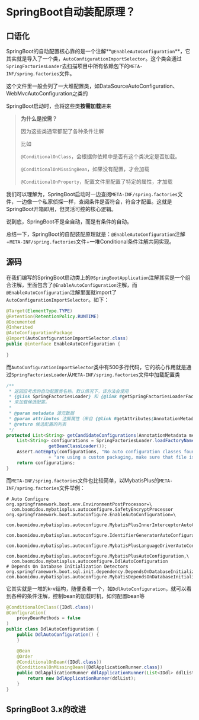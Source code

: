 # SpringBoot自动装配原理？

## **口语化**

SpringBoot的自动配置核心靠的是一个注解**`@EnableAutoConfiguration`**，它其实就是导入了一个类，`AutoConfigurationImportSelector`。这个类会通过`SpringFactoriesLoader`去扫描项目中所有依赖包下的`META-INF/spring.factories`文件。

这个文件里一般会列了一大堆配置类，如DataSourceAutoConfiguration、WebMvcAutoConfiguration之类的

SpringBoot启动时，会将这些类**按需加载**进来

>   **为什么是按需？**
>
>   因为这些类通常都配了各种条件注解
>
>   比如
>
>   `@ConditionalOnClass`，会根据你依赖中是否有这个类决定是否加载。
>
>   `@ConditionalOnMissingBean`，如果没有配置，才会加载
>
>   `@ConditionalOnProperty`，配置文件里配置了特定的属性，才加载

我们可以理解为，SpringBoot启动时一边查阅`META-INF/spring.factories`文件，一边像一个私家侦探一样，查阅条件是否符合，符合才配置。这就是SpringBoot开箱即用，但灵活可控的核心逻辑。

说到底，SpringBoot不是全自动，而是有条件的自动。

总结一下，SpringBoot的自配装配原理就是：`@EnableAutoConfiguration`注解+`META-INF/spring.factories`文件+一堆Conditional条件注解共同实现。



## **源码**

在我们编写的SpringBoot启动类上的`@SpringBootApplication`注解其实是一个组合注解，里面包含了`@EnableAutoConfiguration`注解，而`@EnableAutoConfiguration`注解里面就import了`AutoConfigurationImportSelector`。如下：

```java
@Target(ElementType.TYPE)
@Retention(RetentionPolicy.RUNTIME)
@Documented
@Inherited
@AutoConfigurationPackage
@Import(AutoConfigurationImportSelector.class)
public @interface EnableAutoConfiguration {
    
}
```

而`AutoConfigurationImportSelector`类中有500多行代码，它的核心作用就是通过`SpringFactoriesLoader`从`META-INF/spring.factories`文件中加载配置类

```java
/**
 * 返回应考虑的自动配置类名称。默认情况下，该方法会使用
 * {@link SpringFactoriesLoader} 和 {@link #getSpringFactoriesLoaderFactoryClass()}
 * 来加载候选配置。
 * 
 * @param metadata 源元数据
 * @param attributes 注解属性（来自 {@link #getAttributes(AnnotationMetadata)}）
 * @return 候选配置的列表
 */
protected List<String> getCandidateConfigurations(AnnotationMetadata metadata, AnnotationAttributes attributes) {
    List<String> configurations = SpringFactoriesLoader.loadFactoryNames(getSpringFactoriesLoaderFactoryClass(),
				getBeanClassLoader());
    Assert.notEmpty(configurations, "No auto configuration classes found in META-INF/spring.factories. If you "
				+ "are using a custom packaging, make sure that file is correct.");
    return configurations;
}
```

而`META-INF/spring.factories`文件也比较简单，以MybatisPlus的`META-INF/spring.factories`文件举例：

```
# Auto Configure
org.springframework.boot.env.EnvironmentPostProcessor=\
  com.baomidou.mybatisplus.autoconfigure.SafetyEncryptProcessor
org.springframework.boot.autoconfigure.EnableAutoConfiguration=\
  com.baomidou.mybatisplus.autoconfigure.MybatisPlusInnerInterceptorAutoConfiguration,\
  com.baomidou.mybatisplus.autoconfigure.IdentifierGeneratorAutoConfiguration,\
  com.baomidou.mybatisplus.autoconfigure.MybatisPlusLanguageDriverAutoConfiguration,\
  com.baomidou.mybatisplus.autoconfigure.MybatisPlusAutoConfiguration,\
  com.baomidou.mybatisplus.autoconfigure.DdlAutoConfiguration
# Depends On Database Initialization Detectors
org.springframework.boot.sql.init.dependency.DependsOnDatabaseInitializationDetector=\
com.baomidou.mybatisplus.autoconfigure.MybatisDependsOnDatabaseInitializationDetector

```

它其实就是一堆的k-v结构，随便查看一个，如`DdlAutoConfiguration`，就可以看到各种的条件注解，控制bean的加载时机，如何配置bean等

```java
@ConditionalOnClass({IDdl.class})
@Configuration(
    proxyBeanMethods = false
)
public class DdlAutoConfiguration {
    public DdlAutoConfiguration() {
    }

    @Bean
    @Order
    @ConditionalOnBean({IDdl.class})
    @ConditionalOnMissingBean({DdlApplicationRunner.class})
    public DdlApplicationRunner ddlApplicationRunner(List<IDdl> ddlList) {
        return new DdlApplicationRunner(ddlList);
    }
}
```



## **SpringBoot 3.x的改进**

